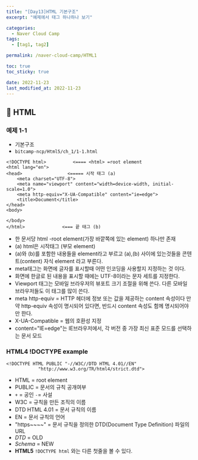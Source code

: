 ```yaml
---
title: "[Day13]HTML 기본구조"
excerpt: "예제에서 태그 하나하나 보기"

categories:
  - Naver Cloud Camp
tags:
  - [tag1, tag2]

permalink: /naver-cloud-camp/HTML1

toc: true
toc_sticky: true

date: 2022-11-23
last_modified_at: 2022-11-23
---
```


## 🦥 HTML
### 예제 1-1
- 기본구조
- `bitcamp-ncp/Html5/ch_1/1-1.html`

```
<!DOCTYPE html>          <==== <html> =root element
<html lang="en">
<head>                 <===== 시작 태그 (a)
    <meta charset="UTF-8">
    <meta name="viewport" content="width=device-width, initial-scale=1.0">
    <meta http-equiv="X-UA-Compatible" content="ie=edge">
    <title>Document</title>
</head>
<body>
  
</body>
</html>              <=== 끝 태그 (b)
```

- 한 문서당 html -root element(가장 바깥쪽에 있는 element) 하나만 존재
- (a) html은 시작태그 (부모 element)
- (a)와 (b)를 포함한 내용들을 element라고 부르고 (a),(b) 사이에 있는것들을 콘텐트(content) 자식 element 라고 부른다.
- meta태그는 화면에 글자를 표시할때 어떤 인코딩을 사용할지 지정하는 것 이다.
- 화면에 한글로 된 내용을 표시할 때에는 UTF-8이라는 문자 세트를 지정한다.
- Viewport 태그는 모바일 브라우저의 뷰포트 크기 조절을 위해 쓴다. 다른 모바일 브라우저들도 이 태그를 많이 쓴다.
- meta http-equiv = HTTP 헤더에 정보 또는 값을 제공하는 content 속성이다 만약 http-equiv 속성이 명시되어 있다면, 반드시 content 속성도 함께 명시되어야만 한다.
- X-UA-Compatible = 웹의 호환성 지정
- content="IE=edge"는 IE브라우저에서, 각 버전 중 가장 최신 표준 모드를 선택하는 문서 모드

### HTML4 !DOCTYPE example

```
<!DOCTYPE HTML PUBLIC "-//W3C//DTD HTML 4.01//EN"
            "http://www.w3.org/TR/html4/strict.dtd">
```
- HTML = root element
- PUBLIC = 문서의 규칙 공개여부
- `+` = 공인 `-`= 사설
- W3C = 규칙을 만든 조직의 이름
- DTD HTML 4.01 = 문서 규칙의 이름
- EN = 문서 규칙의 언어
- "https~~~~" = 문서 규칙을 정의한 DTD(Document Type Definition) 파일의 URL
- *DTD* = OLD
- *Schema* = NEW
- **HTML5** `!DOCTYPE html` 와는 다른 첫줄을 볼 수 있다.
